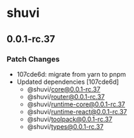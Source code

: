 # shuvi

## 0.0.1-rc.37

### Patch Changes

- 107cde6d: migrate from yarn to pnpm
- Updated dependencies [107cde6d]
  - @shuvi/core@0.0.1-rc.37
  - @shuvi/router@0.0.1-rc.37
  - @shuvi/runtime-core@0.0.1-rc.37
  - @shuvi/runtime-react@0.0.1-rc.37
  - @shuvi/toolpack@0.0.1-rc.37
  - @shuvi/types@0.0.1-rc.37

